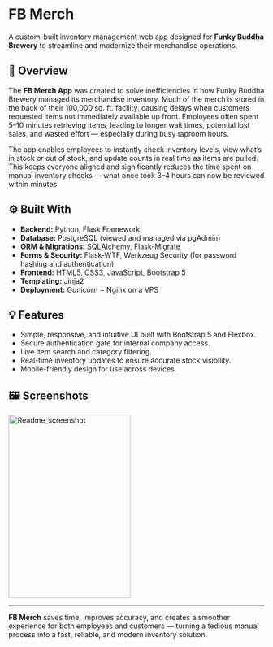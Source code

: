 # FB Merch

A custom-built inventory management web app designed for **Funky Buddha Brewery** to streamline and modernize their merchandise operations.

## 🧾 Overview

The **FB Merch App** was created to solve inefficiencies in how Funky Buddha Brewery managed its merchandise inventory. Much of the merch is stored in the back of their 100,000 sq. ft. facility, causing delays when customers requested items not immediately available up front. Employees often spent 5–10 minutes retrieving items, leading to longer wait times, potential lost sales, and wasted effort — especially during busy taproom hours.

The app enables employees to instantly check inventory levels, view what’s in stock or out of stock, and update counts in real time as items are pulled. This keeps everyone aligned and significantly reduces the time spent on manual inventory checks — what once took 3–4 hours can now be reviewed within minutes.

## ⚙️ Built With

* **Backend:** Python, Flask Framework
* **Database:** PostgreSQL (viewed and managed via pgAdmin)
* **ORM & Migrations:** SQLAlchemy, Flask-Migrate
* **Forms & Security:** Flask-WTF, Werkzeug Security (for password hashing and authentication)
* **Frontend:** HTML5, CSS3, JavaScript, Bootstrap 5
* **Templating:** Jinja2
* **Deployment:** Gunicorn + Nginx on a VPS

## 💡 Features

* Simple, responsive, and intuitive UI built with Bootstrap 5 and Flexbox.
* Secure authentication gate for internal company access.
* Live item search and category filtering.
* Real-time inventory updates to ensure accurate stock visibility.
* Mobile-friendly design for use across devices.

## 🖼️ Screenshots
<img width="240" height="361" alt="Readme_screenshot" src="https://github.com/user-attachments/assets/0aeb516b-6e96-4f60-8702-5ad34c2184b7" />


---

**FB Merch** saves time, improves accuracy, and creates a smoother experience for both employees and customers — turning a tedious manual process into a fast, reliable, and modern inventory solution.

